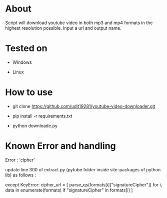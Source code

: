 # About
Script will download youtube video in both mp3 and mp4 formats in the highest resolution possible. 
Input a url and output name.

# Tested on
- Windows

- Linux

# How to use

- git clone https://github.com/udit19281/youtube-video-downloader.git

- pip install -r requirements.txt

- python downloade.py


# Known Error and handling

Error : 'cipher'

update line 300 of extract.py (pytube folder inside site-packages of python lib) as follows :

except KeyError:
cipher_url = [
parse_qs(formats[i]["signatureCipher"]) for i, data in enumerate(formats) if "signatureCipher" in formats[i]
]




